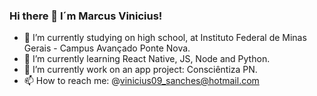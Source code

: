 ### Hi there 👋 I´m Marcus Vinicius!


- 🔭 I’m currently studying on high school, at Instituto Federal de Minas Gerais - Campus Avançado Ponte Nova.
- 🌱 I’m currently learning React Native, JS, Node and Python.
- 👯 I’m currently work on an app project: Consciêntiza PN.
- 📫 How to reach me: @vinicius09_sanches@hotmail.com


